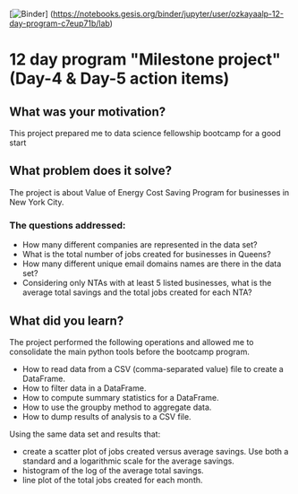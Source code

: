[![Binder](https://mybinder.org/badge_logo.svg)] (https://notebooks.gesis.org/binder/jupyter/user/ozkayaalp-12-day-program-c7eup71b/lab)

# 12 day program "Milestone project" (Day-4 & Day-5 action items)

## What was your motivation?
This project prepared me to data science fellowship bootcamp for a good start

## What problem does it solve?
The project is about Value of Energy Cost Saving Program for businesses in New York City.
### The questions addressed: 
- How many different companies are represented in the data set?
- What is the total number of jobs created for businesses in Queens?
- How many different unique email domains names are there in the data set?
- Considering only NTAs with at least 5 listed businesses, what is the average total savings and the total jobs created for each NTA?

## What did you learn?
The project performed the following operations and allowed me to consolidate the main python tools before the bootcamp program.

- How to read data from a CSV (comma-separated value) file to create a DataFrame.
- How to filter data in a DataFrame.
- How to compute summary statistics for a DataFrame.
- How to use the groupby method to aggregate data.
- How to dump results of analysis to a CSV file.

Using the same data set and results that:
- create a scatter plot of jobs created versus average savings. Use both a standard and a logarithmic scale for the average savings.
- histogram of the log of the average total savings.
- line plot of the total jobs created for each month.

